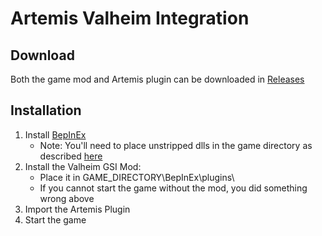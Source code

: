 # Artemis Valheim Integration

## Download
Both the game mod and Artemis plugin can be downloaded in [Releases](https://github.com/diogotr7/Artemis.GSI.Valheim/releases)
## Installation
1. Install [BepInEx](https://bepinex.github.io/bepinex_docs/master/articles/user_guide/installation/index.html?tabs=tabid-win)
    - Note: You'll need to place unstripped dlls in the game directory as described [here](https://github.com/NeighTools/UnityDoorstop/issues/10#issuecomment-776921796)
2. Install the Valheim GSI Mod:
    - Place it in GAME_DIRECTORY\BepInEx\plugins\
    - If you cannot start the game without the mod, you did something wrong above
3. Import the Artemis Plugin
4. Start the game

